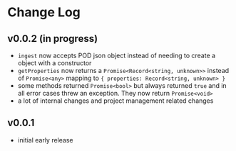
# Change Log

## v0.0.2 (in progress)

- `ingest` now accepts POD json object instead of needing to create
  a object with a constructor
- `getProperties` now returns a `Promise<Record<string, unknown>>` instead
  of `Promise<any>` mapping to `{ properties: Record<string, unknown> }`
- some methods returned `Promise<bool>` but always returned `true` and in all
  error cases threw an exception. They now return `Promise<void>`
- a lot of internal changes and project management related changes

## v0.0.1

- initial early release
